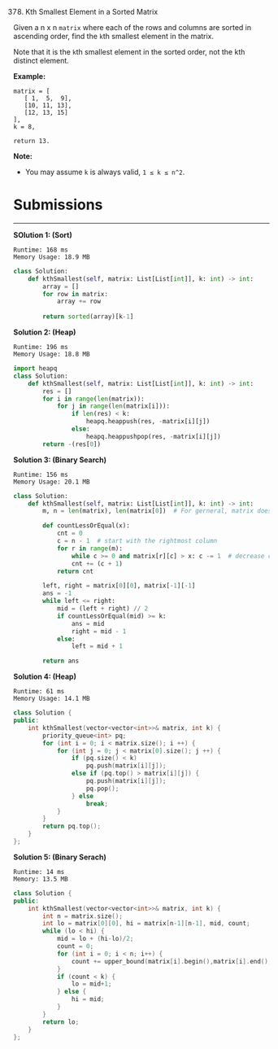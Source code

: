 378. Kth Smallest Element in a Sorted Matrix

Given a n x n `matrix` where each of the rows and columns are sorted in ascending order, find the `k`th smallest element in the matrix.

Note that it is the `k`th smallest element in the sorted order, not the kth distinct element.

**Example:**
```
matrix = [
   [ 1,  5,  9],
   [10, 11, 13],
   [12, 13, 15]
],
k = 8,

return 13.
```

**Note:**

* You may assume `k` is always valid, `1 ≤ k ≤ n^2`.

# Submissions
---
**SOlution 1: (Sort)**
```
Runtime: 168 ms
Memory Usage: 18.9 MB
```
```python
class Solution:
    def kthSmallest(self, matrix: List[List[int]], k: int) -> int:
        array = []
        for row in matrix:
            array += row
            
        return sorted(array)[k-1]
```

**Solution 2: (Heap)**
```
Runtime: 196 ms
Memory Usage: 18.8 MB
```
```python
import heapq
class Solution:
    def kthSmallest(self, matrix: List[List[int]], k: int) -> int:
        res = []
        for i in range(len(matrix)):
            for j in range(len(matrix[i])):
                if len(res) < k:
                    heapq.heappush(res, -matrix[i][j]) 
                else:
                    heapq.heappushpop(res, -matrix[i][j])
        return -(res[0])
```

**Solution 3: (Binary Search)**
```
Runtime: 156 ms
Memory Usage: 20.1 MB
```
```python
class Solution:
    def kthSmallest(self, matrix: List[List[int]], k: int) -> int:
        m, n = len(matrix), len(matrix[0])  # For gerneral, matrix doesn't need to be a square

        def countLessOrEqual(x):
            cnt = 0
            c = n - 1  # start with the rightmost column
            for r in range(m):
                while c >= 0 and matrix[r][c] > x: c -= 1  # decrease column until matrix[r][c] <= x
                cnt += (c + 1)
            return cnt

        left, right = matrix[0][0], matrix[-1][-1]
        ans = -1
        while left <= right:
            mid = (left + right) // 2
            if countLessOrEqual(mid) >= k:
                ans = mid
                right = mid - 1
            else:
                left = mid + 1

        return ans
```

**Solution 4: (Heap)**
```
Runtime: 61 ms
Memory Usage: 14.1 MB
```
```c++
class Solution {
public:
    int kthSmallest(vector<vector<int>>& matrix, int k) {
        priority_queue<int> pq;
        for (int i = 0; i < matrix.size(); i ++) {
            for (int j = 0; j < matrix[0].size(); j ++) {
                if (pq.size() < k)
                    pq.push(matrix[i][j]);
                else if (pq.top() > matrix[i][j]) {
                    pq.push(matrix[i][j]);
                    pq.pop();
                } else
                    break;
            }
        }
        return pq.top();
    }
};
```

**Solution 5: (Binary Serach)**
```
Runtime: 14 ms
Memory: 13.5 MB
```
```c++
class Solution {
public:
    int kthSmallest(vector<vector<int>>& matrix, int k) {
        int n = matrix.size();
        int lo = matrix[0][0], hi = matrix[n-1][n-1], mid, count;
        while (lo < hi) {
            mid = lo + (hi-lo)/2;
            count = 0;
            for (int i = 0; i < n; i++) {
                count += upper_bound(matrix[i].begin(),matrix[i].end(), mid) - matrix[i].begin();
            }
            if (count < k) {
                lo = mid+1;
            } else {
                hi = mid;
            }
        }
        return lo;
    }
};
```
